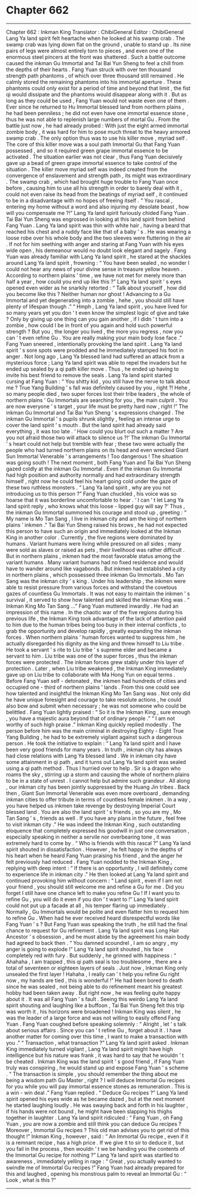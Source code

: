 
# Chapter 662


---

Chapter 662 : Inkman King
Translator :
ChibiGeneral
Editor :
ChibiGeneral
Lang Ya land spirit felt heartache when he looked at his swamp crab .
The swamp crab was lying down flat on the ground , unable to stand up . Its nine pairs of legs were almost entirely torn to pieces , and even one of the enormous steel pincers at the front was shattered .
Such a battle outcome caused the inkman Gu Immortal and Tai Bai Yun Sheng to feel a chill from the depths of their hearts .
Fang Yuan struck with over ten thousand strength path phantoms , of which over three thousand still remained . He calmly stored the remaining phantoms into his immortal aperture .
These phantoms could only exist for a period of time and beyond that limit , the fist qi would dissipate and the phantoms would disappear along with it . But as long as they could be used , Fang Yuan would not waste even one of them .
Ever since he returned to Hu Immortal blessed land from northern plains , he had been penniless ; he did not even have one immortal essence stone , thus he was not able to replenish large numbers of mortal Gu .
From the battle just now , he had already probed : With just the eight armed immortal zombie body , it was hard for him to pose much threat to the heavy armored swamp crab .
The only option thus was to use his killer move , myriad self .
The core of this killer move was a soul path Immortal Gu that Fang Yuan possessed , and so it required green grape immortal essence to be activated .
The situation earlier was not clear , thus Fang Yuan decisively gave up a bead of green grape immortal essence to take control of the situation .
The killer move myriad self was indeed created from the convergence of enslavement and strength path , its might was extraordinary . The swamp crab , which had brought huge trouble to Fang Yuan once before , causing him to use all his strength in order to barely deal with it , could not even raise its head from the beatings of myriad self , it continued to be in a disadvantage with no hopes of freeing itself .
“ You rascal , entering my home without a word and also injuring my desolate beast , how will you compensate me ?!” Lang Ya land spirit furiously chided Fang Yuan .
Tai Bai Yun Sheng was engrossed in looking at this land spirit from behind Fang Yuan .
Lang Ya land spirit was thin with white hair , having a beard that reached his chest and a ruddy face like that of a baby ’ s . He was wearing a loose robe over his whole body and the two sleeves were fluttering in the air . If not for him seething with anger and staring at Fang Yuan with his eyes wide open , his demeanour would no doubt look elegant and sagely .
Fang Yuan was already familiar with Lang Ya land spirit , he stared at the shackles around Lang Ya land spirit , frowning : “ You have been sealed , no wonder I could not hear any news of your divine sense in treasure yellow heaven . According to northern plains ’ time , we have not met for merely more than half a year , how could you end up like this ?”
Lang Ya land spirit ’ s eyes opened even wider as he snarkily retorted : “ Talk about yourself , how did you become like this ? Neither human nor ghost ! Advancing to a Gu Immortal and yet degenerating into a zombie , hehe , you should still have plenty of lifespan though .”
“ Hmph , Lang Ya land spirit , you have lived for so many years yet you don ’ t even know the simplest logic of give and take ? Only by giving up one thing can you gain another , if I didn ’ t turn into a zombie , how could I be in front of you again and hold such powerful strength ? But you , the longer you lived , the more you regress , now you can ’ t even refine Gu . You are really making your main body lose face .” Fang Yuan sneered , intentionally provoking the land spirit .
Lang Ya land spirit ’ s sore spots were prodded and he immediately stamped his foot in anger .
Not long ago , Lang Ya blessed land had suffered an attack from a mysterious force ; Lang Ya land spirit was able to repel the invaders but he ended up sealed by a qi path killer move .
Thus , he ended up having to invite his best friend to remove the seals .
Lang Ya land spirit started cursing at Fang Yuan : “ You shitty kid , you still have the nerve to talk about me ? True Yang Building ’ s fall was definitely caused by you , right ?! Hehe , so many people died , two super forces lost their tribe leaders , the whole of northern plains ’ Gu Immortals are searching for you , the main culprit . You are now everyone ’ s target , your life must be pretty hard now , right !”
The inkman Gu Immortal and Tai Bai Yun Sheng ’ s expressions changed .
The inkman Gu Immortal ’ s pupils shrunk slightly , feeling an intense urge to cover the land spirit ’ s mouth .
But the land spirit had already said everything , it was too late .
‘ How could you blurt out such a matter ? Are you not afraid those two will attack to silence us ?!’ The inkman Gu Immortal ’ s heart could not help but tremble with fear ; these two were actually the people who had turned northern plains on its head and even wrecked Giant Sun Immortal Venerable ’ s arrangements ! Too dangerous ! The situation was going south !
The next moment , both Fang Yuan and Tai Bai Yun Sheng gazed coldly at the inkman Gu Immortal .
Even if the inkman Gu Immortal had high position and authority normally and had extraordinary strength himself , right now he could feel his heart going cold under the gaze of these two ruthless monsters .
“ Lang Ya land spirit , why are you not introducing us to this person ?” Fang Yuan chuckled , his voice was so hoarse that it was borderline uncomfortable to hear .
‘ I can ’ t let Lang Ya land spirit reply , who knows what this loose - lipped guy will say ?’
Thus , the inkman Gu Immortal summoned his courage and stood up , greeting : “ My name is Mo Tan Sang , I live in inkman city and am the king of northern plains ’ inkmen .”
Tai Bai Yun Sheng raised his brows , he had not expected this person to have such an origin and immediately looked at the Inkman King in another color .
Currently , the five regions were dominated by humans . Variant humans were living while pressured on all sides ; many were sold as slaves or raised as pets , their livelihood was rather difficult .
But in northern plains , inkmen had the most favorable status among the variant humans .
Many variant humans had no fixed residence and would have to wander around like vagabonds . But inkmen had established a city in northern plains , which possessed three inkman Gu Immortals .
Mo Tan Sang was the inkman city ’ s king . Under his leadership , the inkmen were able to resist pressure from various forces and withstand the covetous gazes of countless Gu Immortals . It was not easy to maintain the inkmen ’ s survival , it served to show how talented and skilled the Inkman King was .
“ Inkman King Mo Tan Sang …” Fang Yuan muttered inwardly .
He had an impression of this name .
In the chaotic war of the five regions during his previous life , the Inkman King took advantage of the lack of attention paid to him due to the human tribes being too busy in their internal conflicts , to grab the opportunity and develop rapidly , greatly expanding the inkman forces .
When northern plains ’ human forces wanted to suppress him , he actually disregarded his dignity as the king and threw himself to Liu tribe . He took a servant ’ s rite to Liu tribe ’ s supreme elder and became a servant to him .
Liu tribe was one of the super forces , thus the inkman forces were protected . The inkman forces grew stably under this layer of protection .
Later , when Liu tribe weakened , the Inkman King immediately gave up on Liu tribe to collaborate with Ma Hong Yun on equal terms .
Before Fang Yuan self - detonated , the inkmen had hundreds of cities and occupied one - third of northern plains ’ lands .
From this one could see how talented and insightful the Inkman King Mo Tan Sang was . Not only did he have unique foresight and courage to take resolute actions , he could also bow and submit when necessary ; he was not someone who could be belittled .
Fang Yuan lightly praised : “ So it is the Inkman King , sure enough , you have a majestic aura beyond that of ordinary people .”
“ I am not worthy of such high praise .” Inkman King quickly replied modestly .
The person before him was the main criminal in destroying Eighty - Eight True Yang Building , he had to be extremely vigilant against such a dangerous person .
He took the initiative to explain : “ Lang Ya land spirit and I have been very good friends for many years . In truth , inkman city has always had close relations with Lang Ya blessed land . We in inkman city have some attainment in qi path , and it turns out Lang Ya land spirit was sealed using a qi path method . Thus I hurried over to help . Sir is a dragon who roams the sky , stirring up a storm and causing the whole of northern plains to be in a state of unrest . I cannot help but admire such grandeur . All along , our inkman city has been jointly suppressed by the Huang Jin tribes . Back then , Giant Sun Immortal Venerable was even more overboard , demanding inkman cities to offer tribute in terms of countless female inkmen . In a way , you have helped us inkmen take revenge by destroying Imperial Court blessed land . You are also the land spirit ’ s friends , so you are my , Mo Tan Sang ’ s , friends as well . If you have any plans in the future , feel free to visit inkman city .”
He was indeed the Inkman King , such outstanding eloquence that completely expressed his goodwill in just one conversation , especially speaking in neither a servile nor overbearing tone , it was extremely hard to come by .
“ Who is friends with this rascal ?” Lang Ya land spirit shouted in dissatisfaction .
However , he felt happy in the depths of his heart when he heard Fang Yuan praising his friend , and the anger he felt previously had reduced .
Fang Yuan nodded to the Inkman King , replying with deep intent : “ If there is an opportunity , I will definitely come to experience life in inkman city .”
He then looked at Lang Ya land spirit and continued provoking him without concern : “ Land spirit , even if I am not your friend , you should still welcome me and refine a Gu for me . Did you forget I still have one chance left to make you refine Gu ! If I want you to refine Gu , you will do it even if you don ’ t want to !”
Lang Ya land spirit could not put up a facade at all , his temper flaring up immediately .
Normally , Gu Immortals would be polite and even flatter him to request him to refine Gu .
When had he ever received heard disrespectful words like Fang Yuan ’ s ?
But Fang Yuan was speaking the truth , he still had the final chance to request for Gu refinement . Lang Ya land spirit was Long Hair Ancestor ’ s obsession , and he must abide by the agreement his main body had agreed to back then .
“ You damned scoundrel , I am so angry , my anger is going to explode !” Lang Ya land spirit shouted , his face completely red with fury .
But suddenly , he grinned with happiness : “ Ahahaha , I am trapped , this qi path seal is too troublesome , there are a total of seventeen or eighteen layers of seals . Just now , Inkman King only unsealed the first layer ! Hahaha , I really can ’ t help you refine Gu right now , my hands are tied , this is wonderful !”
He had been bored to death since he was sealed , not being able to do refinement meant his greatest hobby had been taken away .
But right now , he was feeling quite happy about it .
It was all Fang Yuan ’ s fault .
Seeing this weirdo Lang Ya land spirit shouting and laughing like a buffoon , Tai Bai Yun Sheng felt this trip was worth it , his horizons were broadened !
Inkman King was silent , he was the leader of a large force and was not willing to easily offend Fang Yuan .
Fang Yuan coughed before speaking solemnly : “ Alright , let ’ s talk about serious affairs . Since you can ’ t refine Gu , forget about it . I have another matter for coming over this time , I want to make a transaction with you .”
“ Transaction , what transaction ?” Lang Ya land spirit asked .
Inkman King immediately turned vigilant , Lang Ya land spirit might have high intelligence but his nature was frank , it was hard to say that he wouldn ’ t be cheated . Inkman King was the land spirit ’ s good friend , if Fang Yuan truly was conspiring , he would stand up and expose Fang Yuan ’ s scheme .
“ The transaction is simple , you should remember the thing about me being a wisdom path Gu Master , right ? I will deduce Immortal Gu recipes for you while you will pay immortal essence stones as remuneration . This is a win - win deal .” Fang Yuan replied .
“ Deduce Gu recipes ?” Lang Ya land spirit opened his eyes wide as he became dazed , but at the next moment he started laughing loudly .
He was swaying back and forth in his laughter , if his hands were not bound , he might have been slapping his thighs together in laughter .
Lang Ya land spirit ridiculed : “ Fang Yuan , oh Fang Yuan , you are now a zombie and still think you can deduce Gu recipes ? Moreover , Immortal Gu recipes ? This old man advises you to get rid of this thought !”
Inkman King , however , said : “ An Immortal Gu recipe , even if it is a remnant recipe , has a high price . If we give it to sir to deduce it , but you fail in the process , then wouldn ’ t we be handing you the contents of the Immortal Gu recipe for nothing ?”
Lang Ya land spirit was startled to awareness , immediately yelling in rage : “ Great , you actually wanted to swindle me of Immortal Gu recipes !”
Fang Yuan had already prepared for this and laughed , opening his monstrous palm to reveal an Immortal Gu : “ Look , what is this ?”

---

